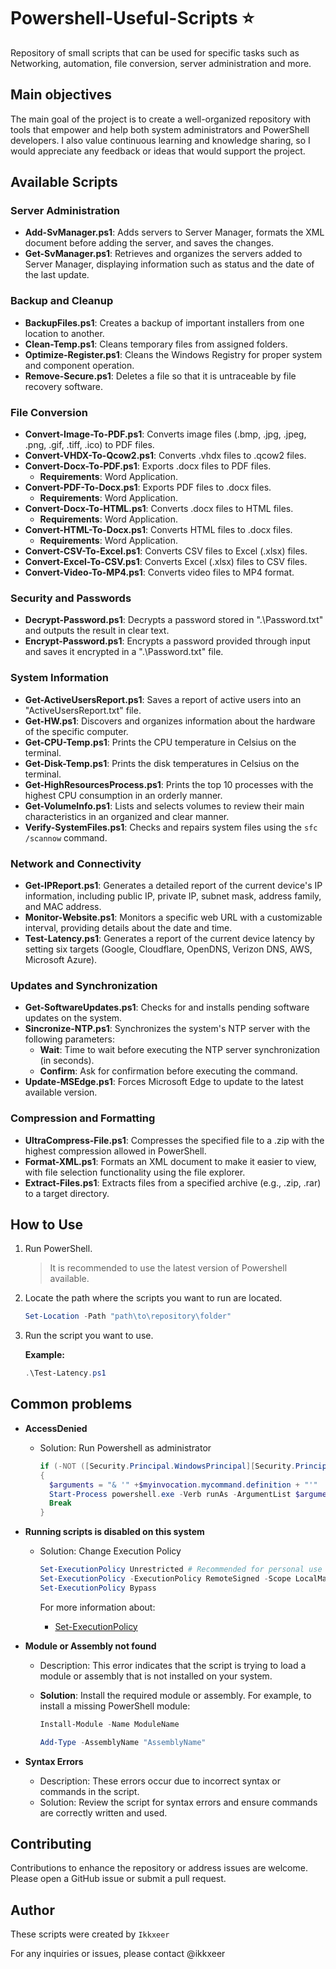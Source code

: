 # Powershell-Useful-Scripts ⭐
Repository of small scripts that can be used for specific tasks such as Networking, automation, file conversion, server administration and more.

## Main objectives
The main goal of the project is to create a well-organized repository with tools that empower and help both system administrators and PowerShell developers. I also value continuous learning and knowledge sharing, so I would appreciate any feedback or ideas that would support the project.

## Available Scripts

### Server Administration
- **Add-SvManager.ps1**: Adds servers to Server Manager, formats the XML document before adding the server, and saves the changes.
- **Get-SvManager.ps1**: Retrieves and organizes the servers added to Server Manager, displaying information such as status and the date of the last update.

### Backup and Cleanup
- **BackupFiles.ps1**: Creates a backup of important installers from one location to another.
- **Clean-Temp.ps1**: Cleans temporary files from assigned folders.
- **Optimize-Register.ps1**: Cleans the Windows Registry for proper system and component operation.
- **Remove-Secure.ps1**: Deletes a file so that it is untraceable by file recovery software.

### File Conversion
- **Convert-Image-To-PDF.ps1**: Converts image files (.bmp, .jpg, .jpeg, .png, .gif, .tiff, .ico) to PDF files.
- **Convert-VHDX-To-Qcow2.ps1**: Converts .vhdx files to .qcow2 files.
- **Convert-Docx-To-PDF.ps1**: Exports .docx files to PDF files. 
  - **Requirements**: Word Application.
- **Convert-PDF-To-Docx.ps1**: Exports PDF files to .docx files.
  - **Requirements**: Word Application.
- **Convert-Docx-To-HTML.ps1**: Converts .docx files to HTML files.
  - **Requirements**: Word Application.
- **Convert-HTML-To-Docx.ps1**: Converts HTML files to .docx files.
  - **Requirements**: Word Application.
- **Convert-CSV-To-Excel.ps1**: Converts CSV files to Excel (.xlsx) files.
- **Convert-Excel-To-CSV.ps1**: Converts Excel (.xlsx) files to CSV files.
- **Convert-Video-To-MP4.ps1**: Converts video files to MP4 format.

### Security and Passwords
- **Decrypt-Password.ps1**: Decrypts a password stored in ".\Password.txt" and outputs the result in clear text.
- **Encrypt-Password.ps1**: Encrypts a password provided through input and saves it encrypted in a ".\Password.txt" file.

### System Information
- **Get-ActiveUsersReport.ps1**: Saves a report of active users into an "ActiveUsersReport.txt" file.
- **Get-HW.ps1**: Discovers and organizes information about the hardware of the specific computer.
- **Get-CPU-Temp.ps1**: Prints the CPU temperature in Celsius on the terminal.
- **Get-Disk-Temp.ps1**: Prints the disk temperatures in Celsius on the terminal.
- **Get-HighResourcesProcess.ps1**: Prints the top 10 processes with the highest CPU consumption in an orderly manner.
- **Get-VolumeInfo.ps1**: Lists and selects volumes to review their main characteristics in an organized and clear manner.
- **Verify-SystemFiles.ps1**: Checks and repairs system files using the `sfc /scannow` command.

### Network and Connectivity
- **Get-IPReport.ps1**: Generates a detailed report of the current device's IP information, including public IP, private IP, subnet mask, address family, and MAC address.
- **Monitor-Website.ps1**: Monitors a specific web URL with a customizable interval, providing details about the date and time.
- **Test-Latency.ps1**: Generates a report of the current device latency by setting six targets (Google, Cloudflare, OpenDNS, Verizon DNS, AWS, Microsoft Azure).

### Updates and Synchronization
- **Get-SoftwareUpdates.ps1**: Checks for and installs pending software updates on the system.
- **Sincronize-NTP.ps1**: Synchronizes the system's NTP server with the following parameters:
  - **Wait**: Time to wait before executing the NTP server synchronization (in seconds).
  - **Confirm**: Ask for confirmation before executing the command.
- **Update-MSEdge.ps1**: Forces Microsoft Edge to update to the latest available version.

### Compression and Formatting
- **UltraCompress-File.ps1**: Compresses the specified file to a .zip with the highest compression allowed in PowerShell.
- **Format-XML.ps1**: Formats an XML document to make it easier to view, with file selection functionality using the file explorer.
- **Extract-Files.ps1**: Extracts files from a specified archive (e.g., .zip, .rar) to a target directory.

## How to Use

1. Run PowerShell.
      > It is recommended to use the latest version of Powershell available.

2. Locate the path where the scripts you want to run are located.

   ```powershell
   Set-Location -Path "path\to\repository\folder"
   ```
   
3. Run the script you want to use.

   **Example:**
   ```powershell
   .\Test-Latency.ps1
    ```

## Common problems

- **AccessDenied**
  - Solution: Run Powershell as administrator
    ```powershell
    if (-NOT ([Security.Principal.WindowsPrincipal][Security.Principal.WindowsIdentity]::GetCurrent()).IsInRole([Security.Principal.WindowsBuiltInRole] "Administrator"))  
    {  
      $arguments = "& '" +$myinvocation.mycommand.definition + "'"
      Start-Process powershell.exe -Verb runAs -ArgumentList $arguments
      Break
    }
    ```

- **Running scripts is disabled on this system**
  - Solution: Change Execution Policy
    ```powershell
    Set-ExecutionPolicy Unrestricted # Recommended for personal use
    Set-ExecutionPolicy -ExecutionPolicy RemoteSigned -Scope LocalMachine
    Set-ExecutionPolicy Bypass
    ```

    For more information about:
    
    - [Set-ExecutionPolicy](https://learn.microsoft.com/en-us/powershell/module/microsoft.powershell.security/set-executionpolicy?view=powershell-7.4)

- **Module or Assembly not found**
  - Description: This error indicates that the script is trying to load a module or assembly that is not installed on your system.
  - **Solution**: Install the required module or assembly. For example, to install a missing PowerShell module:
    ```powershell
    Install-Module -Name ModuleName
    ```

    ```powershell
    Add-Type -AssemblyName "AssemblyName"
    ```

- **Syntax Errors**
  - Description: These errors occur due to incorrect syntax or commands in the script.
  - Solution: Review the script for syntax errors and ensure commands are correctly written and used.


## Contributing
Contributions to enhance the repository or address issues are welcome. Please open a GitHub issue or submit a pull request.

## Author

These scripts were created by ``Ikkxeer``

For any inquiries or issues, please contact @ikkxeer
